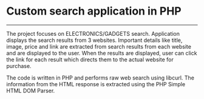 # Custom search application in PHP
----------------------------------------
The project focuses on ELECTRONICS/GADGETS search. Application displays the search results from 3 websites. 
Important details like title, image, price and link are extracted from search results from each website and are displayed to the user. When the results are displayed, user can click the link for each result which directs them to the actual website for purchase.

The code is written in PHP and performs raw web search using libcurl.
The information from the HTML response is extracted using the PHP Simple HTML DOM Parser.

